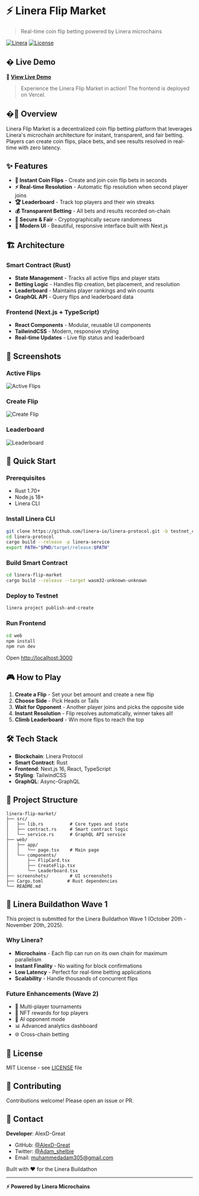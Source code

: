 # ⚡ Linera Flip Market

> Real-time coin flip betting powered by Linera microchains

[![Linera](https://img.shields.io/badge/Built%20on-Linera-purple)](https://linera.io)
[![License](https://img.shields.io/badge/License-MIT-blue.svg)](LICENSE)

## � Live Demo

**🚀 [View Live Demo](https://linera-flip-market.vercel.app)**

> Experience the Linera Flip Market in action! The frontend is deployed on Vercel.

## �🎯 Overview

Linera Flip Market is a decentralized coin flip betting platform that leverages Linera's microchain architecture for instant, transparent, and fair betting. Players can create coin flips, place bets, and see results resolved in real-time with zero latency.

## ✨ Features

- **🎲 Instant Coin Flips** - Create and join coin flip bets in seconds
- **⚡ Real-time Resolution** - Automatic flip resolution when second player joins
- **🏆 Leaderboard** - Track top players and their win streaks
- **💰 Transparent Betting** - All bets and results recorded on-chain
- **🔐 Secure & Fair** - Cryptographically secure randomness
- **📱 Modern UI** - Beautiful, responsive interface built with Next.js

## 🏗️ Architecture

### Smart Contract (Rust)
- **State Management** - Tracks all active flips and player stats
- **Betting Logic** - Handles flip creation, bet placement, and resolution
- **Leaderboard** - Maintains player rankings and win counts
- **GraphQL API** - Query flips and leaderboard data

### Frontend (Next.js + TypeScript)
- **React Components** - Modular, reusable UI components
- **TailwindCSS** - Modern, responsive styling
- **Real-time Updates** - Live flip status and leaderboard

## 📸 Screenshots

### Active Flips
![Active Flips](screenshots/01-active-flips.png)

### Create Flip
![Create Flip](screenshots/02-create-flip.png)

### Leaderboard
![Leaderboard](screenshots/03-leaderboard.png)

## 🚀 Quick Start

### Prerequisites
- Rust 1.70+
- Node.js 18+
- Linera CLI

### Install Linera CLI
```bash
git clone https://github.com/linera-io/linera-protocol.git -b testnet_conway
cd linera-protocol
cargo build --release -p linera-service
export PATH="$PWD/target/release:$PATH"
```

### Build Smart Contract
```bash
cd linera-flip-market
cargo build --release --target wasm32-unknown-unknown
```

### Deploy to Testnet
```bash
linera project publish-and-create
```

### Run Frontend
```bash
cd web
npm install
npm run dev
```

Open [http://localhost:3000](http://localhost:3000)

## 🎮 How to Play

1. **Create a Flip** - Set your bet amount and create a new flip
2. **Choose Side** - Pick Heads or Tails
3. **Wait for Opponent** - Another player joins and picks the opposite side
4. **Instant Resolution** - Flip resolves automatically, winner takes all!
5. **Climb Leaderboard** - Win more flips to reach the top

## 🛠️ Tech Stack

- **Blockchain**: Linera Protocol
- **Smart Contract**: Rust
- **Frontend**: Next.js 16, React, TypeScript
- **Styling**: TailwindCSS
- **GraphQL**: Async-GraphQL

## 📁 Project Structure

```
linera-flip-market/
├── src/
│   ├── lib.rs          # Core types and state
│   ├── contract.rs     # Smart contract logic
│   └── service.rs      # GraphQL API service
├── web/
│   ├── app/
│   │   └── page.tsx    # Main page
│   └── components/
│       ├── FlipCard.tsx
│       ├── CreateFlip.tsx
│       └── Leaderboard.tsx
├── screenshots/        # UI screenshots
├── Cargo.toml         # Rust dependencies
└── README.md
```

## 🎯 Linera Buildathon Wave 1

This project is submitted for the Linera Buildathon Wave 1 (October 20th - November 20th, 2025).

### Why Linera?

- **Microchains** - Each flip can run on its own chain for maximum parallelism
- **Instant Finality** - No waiting for block confirmations
- **Low Latency** - Perfect for real-time betting applications
- **Scalability** - Handle thousands of concurrent flips

### Future Enhancements (Wave 2)

- 🎰 Multi-player tournaments
- 💎 NFT rewards for top players
- 🤖 AI opponent mode
- 📊 Advanced analytics dashboard
- 🌐 Cross-chain betting

## 📝 License

MIT License - see [LICENSE](LICENSE) file

## 🤝 Contributing

Contributions welcome! Please open an issue or PR.

## 📧 Contact

**Developer**: AlexD-Great
- GitHub: [@AlexD-Great](https://github.com/AlexD-Great)
- Twitter: [@Adam_shelbie](https://twitter.com/Adam_shelbie)
- Email: muhammedadam305@gmail.com

Built with ❤️ for the Linera Buildathon

---

**⚡ Powered by Linera Microchains**
